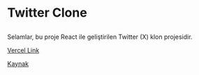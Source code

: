 # Twitter Clone

## 

Selamlar, bu proje React ile geliştirilen Twitter (X) klon projesidir.

[Vercel Link](https://twitter-clone-ahmetosmn.vercel.app/)

[Kaynak](https://youtube.com/playlist?list=PLfAfrKyDRWrHBssvebbmaCx2exhfQr8WL&si=_hGrLLgxxTP43AdJ)
